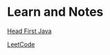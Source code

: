 Learn and Notes
===

[Head First Java](https://github.com/HedgehogKUCC/Book/tree/master/Head%20First%20Java)

[LeetCode](https://github.com/HedgehogKUCC/Book/tree/master/LeetCode)
